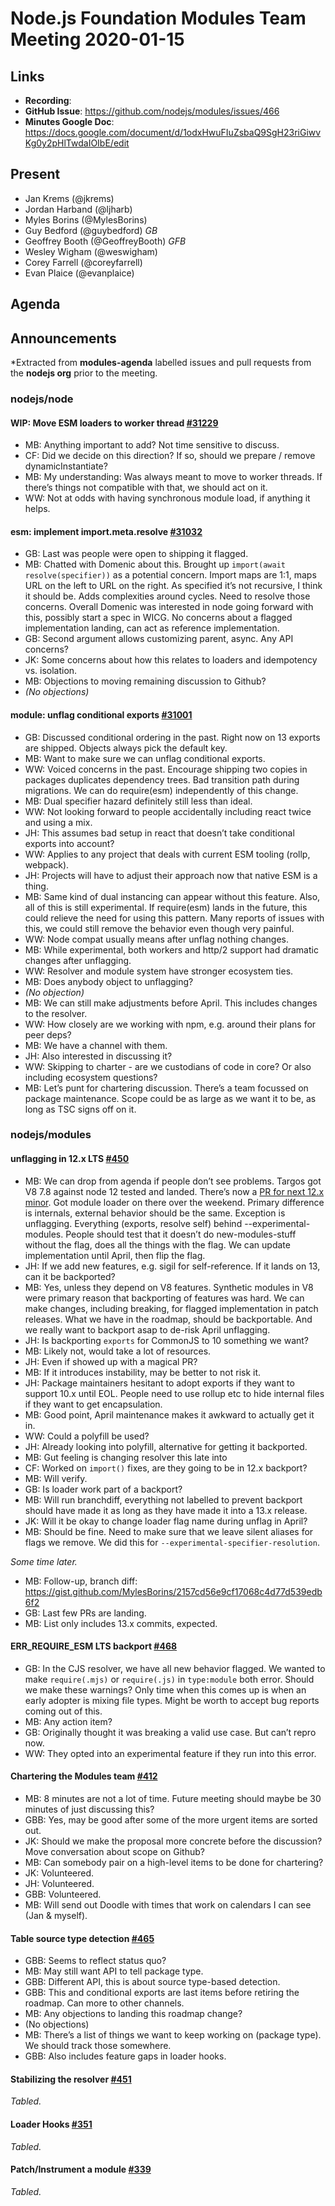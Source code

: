 # Node.js Foundation Modules Team Meeting 2020-01-15

## Links

* **Recording**:
* **GitHub Issue**: https://github.com/nodejs/modules/issues/466
* **Minutes Google Doc**: https://docs.google.com/document/d/1odxHwuFIuZsbaQ9SgH23riGiwvKg0y2pHlTwdaIOIbE/edit

## Present

* Jan Krems (@jkrems)
* Jordan Harband (@ljharb)
* Myles Borins (@MylesBorins)
* Guy Bedford (@guybedford) _GB_
* Geoffrey Booth (@GeoffreyBooth) _GFB_
* Wesley Wigham (@weswigham)
* Corey Farrell (@coreyfarrell)
* Evan Plaice (@evanplaice)

## Agenda

## Announcements

*Extracted from **modules-agenda** labelled issues and pull requests from the **nodejs org** prior to the meeting.

### nodejs/node

#### WIP: Move ESM loaders to worker thread [#31229](https://github.com/nodejs/node/pull/31229)

* MB: Anything important to add? Not time sensitive to discuss.
* CF: Did we decide on this direction? If so, should we prepare / remove dynamicInstantiate?
* MB: My understanding: Was always meant to move to worker threads. If there’s things not compatible with that, we should act on it.
* WW: Not at odds with having synchronous module load, if anything it helps.

#### esm: implement import.meta.resolve [#31032](https://github.com/nodejs/node/pull/31032)

* GB: Last was people were open to shipping it flagged.
* MB: Chatted with Domenic about this. Brought up `import(await resolve(specifier))` as a potential concern. Import maps are 1:1, maps URL on the left to URL on the right. As specified it’s not recursive, I think it should be. Adds complexities around cycles. Need to resolve those concerns. Overall Domenic was interested in node going forward with this, possibly start a spec in WICG. No concerns about a flagged implementation landing, can act as reference implementation.
* GB: Second argument allows customizing parent, async. Any API concerns?
* JK: Some concerns about how this relates to loaders and idempotency vs. isolation.
* MB: Objections to moving remaining discussion to Github?
* *(No objections)*

#### module: unflag conditional exports [#31001](https://github.com/nodejs/node/pull/31001)

* GB: Discussed conditional ordering in  the past. Right now on 13 exports are shipped. Objects always pick the default key.
* MB: Want to make sure we can unflag conditional exports.
* WW: Voiced concerns in the past. Encourage shipping two copies in packages duplicates dependency trees. Bad transition path during migrations. We can do require(esm) independently of this change.
* MB: Dual specifier hazard definitely still less than ideal.
* WW: Not looking forward to people accidentally including react twice and using a mix.
* JH: This assumes bad setup in react that doesn’t take conditional exports into account?
* WW: Applies to any project that deals with current ESM tooling (rollp, webpack).
* JH: Projects will have to adjust their approach now that native ESM is a thing.
* MB: Same kind of dual instancing can appear without this feature. Also, all of this is still experimental. If require(esm) lands in the future, this could relieve the need for using this pattern. Many reports of issues with this, we could still remove the behavior even though very painful.
* WW: Node compat usually means after unflag nothing changes.
* MB: While experimental, both workers and http/2 support had dramatic changes after unflagging.
* WW: Resolver and module system have stronger ecosystem ties.
* MB: Does anybody object to unflagging?
* *(No objection)*
* MB: We can still make adjustments before April. This includes changes to the resolver.
* WW: How closely are we working with npm, e.g. around their plans for peer deps?
* MB: We have a channel with them.
* JH: Also interested in discussing it?
* WW: Skipping to charter - are we custodians of code in core? Or also including ecosystem questions?
* MB: Let’s punt for chartering discussion. There’s a team focussed on package maintenance. Scope could be as large as we want it to be, as long as TSC signs off on it.

### nodejs/modules

#### unflagging in 12.x LTS [#450](https://github.com/nodejs/modules/issues/450)

* MB: We can drop from agenda if people don’t see problems. Targos got V8 7.8 against node 12 tested and landed. There’s now a [PR for next 12.x minor](https://github.com/nodejs/node/pull/31368). Got module loader on there over the weekend. Primary difference is internals, external behavior should be the same. Exception is unflagging. Everything (exports, resolve self) behind --experimental-modules. People should test that it doesn’t do new-modules-stuff without the flag, does all the things with the flag. We can update implementation until April, then flip the flag.
* JH: If we add new features, e.g. sigil for self-reference. If it lands on 13, can it be backported?
* MB: Yes, unless they depend on V8 features. Synthetic modules in V8 were primary reason that backporting of features was hard. We can make changes, including breaking, for flagged implementation in patch releases. What we have in the roadmap, should be backportable. And we really want to backport asap to de-risk April unflagging.
* JH: Is backporting `exports` for CommonJS to 10 something we want?
* MB: Likely not, would take a lot of resources.
* JH: Even if showed up with a magical PR?
* MB: If it introduces instability, may be better to not risk it.
* JH: Package maintainers hesitant to adopt exports if they want to support 10.x until EOL. People need to use rollup etc to hide internal files if they want to get encapsulation.
* MB: Good point, April maintenance makes it awkward to actually get it in.
* WW: Could a polyfill be used?
* JH: Already looking into polyfill, alternative for getting it backported.
* MB: Gut feeling is changing resolver this late into
* CF: Worked on `import()` fixes, are they going to be in 12.x backport?
* MB: Will verify.
* GB: Is loader work part of a backport?
* MB: Will run branchdiff, everything not labelled to prevent backport should have made it as long as they have made it into a 13.x release.
* JK: Will it be okay to change loader flag name during unflag in April?
* MB: Should be fine. Need to make sure that we leave silent aliases for flags we remove. We did this for `--experimental-specifier-resolution`.

*Some time later.*

* MB: Follow-up, branch diff: https://gist.github.com/MylesBorins/2157cd56e9cf17068c4d77d539edb6f2
* GB: Last few PRs are landing.
* MB: List only includes 13.x commits, expected.

#### ERR_REQUIRE_ESM LTS backport [#468](https://github.com/nodejs/modules/issues/468)

* GB: In the CJS resolver, we have all new behavior flagged. We wanted to make `require(.mjs)` or `require(.js)` in `type:module` both error. Should we make these warnings? Only time when this comes up is when an early adopter is mixing file types. Might be worth to accept bug reports coming out of this.
* MB: Any action item?
* GB: Originally thought it was breaking a valid use case. But can’t repro now.
* WW: They opted into an experimental feature if they run into this error.

#### Chartering the Modules team [#412](https://github.com/nodejs/modules/issues/412)

* MB: 8 minutes are not a lot of time. Future meeting should maybe be 30 minutes of just discussing this?
* GBB: Yes, may be good after some of the more urgent items are sorted out.
* JK: Should we make the proposal more concrete before the discussion? Move conversation about scope on Github?
* MB: Can somebody pair on a high-level items to be done for chartering?
* JK: Volunteered.
* JH: Volunteered.
* GBB: Volunteered.
* MB: Will send out Doodle with times that work on calendars I can see (Jan & myself).

#### Table source type detection [#465](https://github.com/nodejs/modules/pull/465)

* GBB: Seems to reflect status quo?
* MB: May still want API to tell package type.
* GBB: Different API, this is about source type-based detection.
* GBB: This and conditional exports are last items before retiring the roadmap. Can more to other channels.
* MB: Any objections to landing this roadmap change?
* (No objections)
* MB: There’s a list of things we want to keep working on (package type). We should track those somewhere.
* GBB: Also includes feature gaps in loader hooks.

#### Stabilizing the resolver [#451](https://github.com/nodejs/modules/issues/451)

*Tabled.*

#### Loader Hooks [#351](https://github.com/nodejs/modules/issues/351)

*Tabled.*

#### Patch/Instrument a module [#339](https://github.com/nodejs/modules/issues/339)

*Tabled.*

